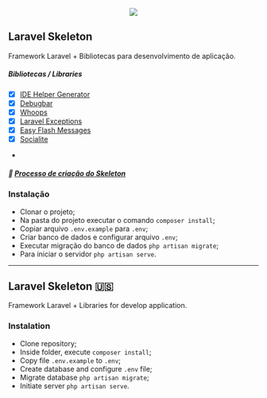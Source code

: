 <p align="center"><img src="https://laravel.com/assets/img/components/logo-laravel.svg"></p>

## Laravel Skeleton

Framework Laravel + Bibliotecas para desenvolvimento de aplicação.

##### Bibliotecas / Libraries
- [x] [IDE Helper Generator](https://github.com/barryvdh/laravel-ide-helper)
- [x] [Debugbar](https://github.com/barryvdh/laravel-debugbar)
- [x] [Whoops](https://github.com/filp/whoops)
- [x] [Laravel Exceptions](https://github.com/GrahamCampbell/Laravel-Exceptions)
- [x] [Easy Flash Messages](https://github.com/laracasts/flash)
- [x] [Socialite](https://github.com/laravel/socialite)
- 
##### :wrench: [Processo de criação do Skeleton](https://gist.github.com/jrmessias/a25ec7c7885e3ed5ce570d30ae88cc52)

### Instalação
- Clonar o projeto;
- Na pasta do projeto executar o comando `composer install`;
- Copiar arquivo `.env.example` para `.env`;
- Criar banco de dados e configurar arquivo `.env`;
- Executar migração do banco de dados `php artisan migrate`;
- Para iniciar o servidor `php artisan serve`.

---

## Laravel Skeleton :us:

Framework Laravel + Libraries for develop application.

### Instalation
- Clone repository;
- Inside folder, execute `composer install`;
- Copy file `.env.example` to `.env`;
- Create database and configure `.env` file;
- Migrate database `php artisan migrate`;
- Initiate server `php artisan serve`.